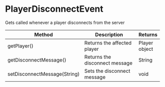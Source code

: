 # PlayerDisconnectEvent

Gets called whenever a player disconnects from the server

<table><thead><tr><th>Method</th><th width="238">Description</th><th>Returns</th></tr></thead><tbody><tr><td>getPlayer()</td><td>Returns the affected player</td><td>Player object</td></tr><tr><td>getDisconnectMessage()</td><td>Returns the disconnect message</td><td>String</td></tr><tr><td>setDisconnectMessage(String)</td><td>Sets the disconnect message</td><td>void</td></tr></tbody></table>
